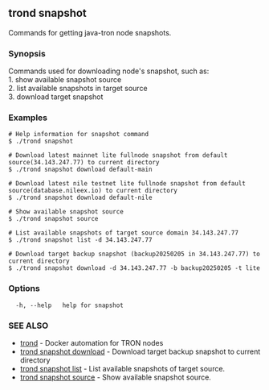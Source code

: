 ## trond snapshot

Commands for getting java-tron node snapshots.

### Synopsis

Commands used for downloading node's snapshot, such as:<br>
	1. show available snapshot source<br>
	2. list available snapshots in target source<br>
	3. download target snapshot


### Examples

```
# Help information for snapshot command
$ ./trond snapshot

# Download latest mainnet lite fullnode snapshot from default source(34.143.247.77) to current directory
$ ./trond snapshot download default-main

# Download latest nile testnet lite fullnode snapshot from default source(database.nileex.io) to current directory
$ ./trond snapshot download default-nile

# Show available snapshot source
$ ./trond snapshot source

# List available snapshots of target source domain 34.143.247.77
$ ./trond snapshot list -d 34.143.247.77

# Download target backup snapshot (backup20250205 in 34.143.247.77) to current directory
$ ./trond snapshot download -d 34.143.247.77 -b backup20250205 -t lite

```

### Options

```
  -h, --help   help for snapshot
```

### SEE ALSO

* [trond](trond.md)	 - Docker automation for TRON nodes
* [trond snapshot download](trond_snapshot_download.md)	 - Download target backup snapshot to current directory
* [trond snapshot list](trond_snapshot_list.md)	 - List available snapshots of target source.
* [trond snapshot source](trond_snapshot_source.md)	 - Show available snapshot source.
